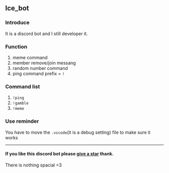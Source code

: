 ## Ice_bot
### Introduce
It is a discord bot and I still developer it.
### Function
1. meme command
2. member remove/join messang
3. random number command
4. ping command
prefix = `!`
### Command list
1. `!ping`
2. `!gamble`
3. `!meme`
### Use reminder
You have to move the `.vscode`(it is a debug setting) file to make sure it works

---
#### If you like this discord bot please <u>give a star</u> thank.
There is nothing spacial <3


